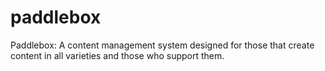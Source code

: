 # paddlebox
Paddlebox: A content management system designed for those that create content in all varieties and those who support them.

